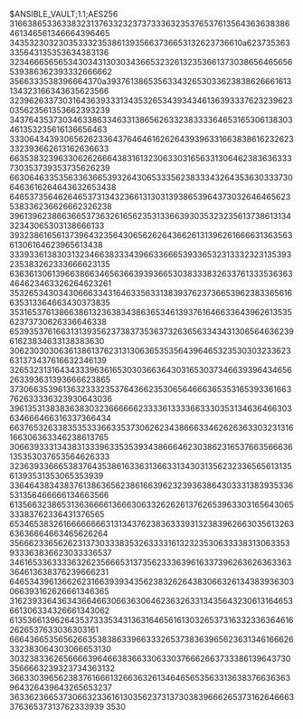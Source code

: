 $ANSIBLE_VAULT;1.1;AES256
31663865336338323137633232373733363235376537613564363638386461346561346664396465
3435323032303533323538613935663736653132623736610a623735363335643135353634383136
32346665656534303431303034366532326132353661373038656465656539386362393332666662
3566333538396664370a393761386535633432653033623838626661613134323166343635623566
32396263373031643639333134353265343934346136393337623239623035623561353662393239
34376435373034633863346331386562633238333364653165306138303461353235616136656463
33306434393065626233643764646162626439396331663838616232623332393662613162636633
66353832396330626266643831613230633031656331306462383636333730353739353735626239
66306463353563363665393264306533356238333432643536303337306463616264643632653438
64653735646264653731343236613130313938653964373032646465623538336236626662326238
39613962386636653736326165623531336639303532323561373861313432343065303138666133
39323861656137396432356430656262643662613139626166663136356361306164623965613438
33393361383031323466383334396633666539336532313332323135393235383262333666623135
63636130613966386634656366393936653038333832633761333536363464623463326264623261
35326534303430666334316463356331383937623736653962383365616635313364663430373835
35316537613866386132363834386365346139376164663364396261353562373730626336646338
65393537616631313935623738373536373263656334343130656463623961623834633138383630
30623030306361386137623131306365353564396465323530303233623631373437616632346139
32653231316434333963616530303663643031653037346639396434656263393631393666623865
37306635396136323332353764366235306564666365353165393361663762633336323930643036
39613531383836383032366666623333613333663330353134636466303634666466316337366434
66376532633835353336633537306262343866633462626363303231316166306363346238613765
30663933313438313339633535393438666462303862316537663566636135353037653564626333
32363933666538376435386163363136633134303135623233656561313561393531353065353939
33646438343837613863656238616639623239363864303331383935336531356466666134663566
61356632386531363666613666306332626261376265396330316564306533383762336431376565
65346538326166666666313134376238363339313238396266303561326363636664663465626264
35666233656262313730333835326333316132323530633338313063353933363836623033336537
34616533633336326235666531373562333639616337396263626363363364613638376239666231
64653439613662623166393934356238326264383066326134383936303066393162626661346365
31623933643634366466306636306462363263313435643230613164653661306334326661343062
61353661396264353733353431363164656161303265373163323363646162626537633036303161
66643665356562663538386339663332653738363965623631346166626332383064303066653130
30323833626566663964663836633063303766626637333861396437303566663239323734363132
36633039656238376166613266363261346465653563313638376636363964326439643265653237
36336236653730663233616130356237313730383966626537316264666337636537313762333939
3530
